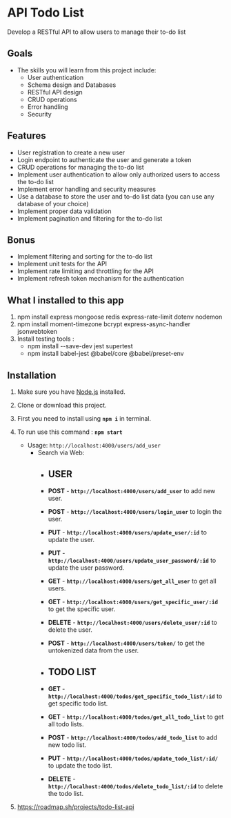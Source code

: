 # API Todo List
 Develop a RESTful API to allow users to manage their to-do list


## Goals
 - The skills you will learn from this project include:
   - User authentication
   - Schema design and Databases
   - RESTful API design
   - CRUD operations
   - Error handling
   - Security

## Features
 - User registration to create a new user
 - Login endpoint to authenticate the user and generate a token
 - CRUD operations for managing the to-do list
 - Implement user authentication to allow only authorized users to access the to-do list
 - Implement error handling and security measures
 - Use a database to store the user and to-do list data (you can use any database of your choice)
 - Implement proper data validation
 - Implement pagination and filtering for the to-do list

## Bonus
 - Implement filtering and sorting for the to-do list
 - Implement unit tests for the API
 - Implement rate limiting and throttling for the API
 - Implement refresh token mechanism for the authentication

## What I installed to this app

1. npm install express mongoose redis express-rate-limit dotenv nodemon
2. npm install moment-timezone bcrypt express-async-handler jsonwebtoken
3. Install testing tools :
   - npm install --save-dev jest supertest
   - npm install babel-jest @babel/core @babel/preset-env



## Installation

1. Make sure you have [Node.js](https://nodejs.org) installed.

2. Clone or download this project.

3. First you need to install using **`npm i`** in terminal.

4. To run use this command : **`npm start`**
    - Usage:  `http://localhost:4000/users/add_user`
      - Search via Web: 
          - ## USER
          - **POST** - **`http://localhost:4000/users/add_user`** to add new user.
          - **POST** - **`http://localhost:4000/users/login_user`** to login the user.
          - **PUT** - **`http://localhost:4000/users/update_user/:id`** to update the user.
          - **PUT** - **`http://localhost:4000/users/update_user_password/:id`**  to update the user password.
          - **GET** - **`http://localhost:4000/users/get_all_user`** to get all users.
          - **GET** - **`http://localhost:4000/users/get_specific_user/:id`** to get the specific user.
          - **DELETE** - **`http://localhost:4000/users/delete_user/:id`** to delete the user.
          - **POST** - **`http://localhost:4000/users/token/`** to get the untokenized data from the user.

          - ## TODO LIST
          - **GET** - **`http://localhost:4000/todos/get_specific_todo_list/:id`** to get specific todo list.
          - **GET** - **`http://localhost:4000/todos/get_all_todo_list`** to get all todo lists.
          - **POST** - **`http://localhost:4000/todos/add_todo_list`** to add new todo list.
          - **PUT** - **`http://localhost:4000/todos/update_todo_list/:id/`** to update the todo list.
          - **DELETE** - **`http://localhost:4000/todos/delete_todo_list/:id`** to delete the todo list.

5. https://roadmap.sh/projects/todo-list-api


